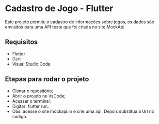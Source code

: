 # Cadastro de Jogo - Flutter 

Este projeto permite o cadastro de informações sobre jogos, os dados são enviados para uma API teste que foi criada no site MockApi.

## Requisitos

- Flutter
- Dart
- Visual Studio Code

## Etapas para rodar o projeto

-  Clonar o repositório;
-  Abrir o projeto no VsCode;
-  Acessar o terminal;
-  Digitar: flutter run;
-  Obs: acesse o site mockapi.io e crie uma api. Depois substitua a Url no código.  
